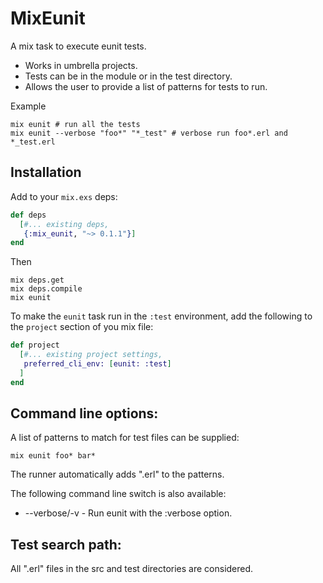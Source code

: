 MixEunit
========

A mix task to execute eunit tests.

* Works in umbrella projects.
* Tests can be in the module or in the test directory.
* Allows the user to provide a list of patterns for tests to run.

Example
```
mix eunit # run all the tests
mix eunit --verbose "foo*" "*_test" # verbose run foo*.erl and *_test.erl
```

Installation
------------

Add to your `mix.exs` deps:

```elixir
def deps
  [#... existing deps,
   {:mix_eunit, "~> 0.1.1"}]
end
```

Then

```
mix deps.get
mix deps.compile
mix eunit
```

To make the `eunit` task run in the `:test` environment, add the following
to the `project` section of you mix file:

```elixir
def project
  [#... existing project settings,
   preferred_cli_env: [eunit: :test]
  ]
end
```

Command line options:
---------------------

A list of patterns to match for test files can be supplied:

```
mix eunit foo* bar*
```

The runner automatically adds ".erl" to the patterns.

The following command line switch is also available:

* --verbose/-v - Run eunit with the :verbose option.

Test search path:
-----------------

All ".erl" files in the src and test directories are considered.

